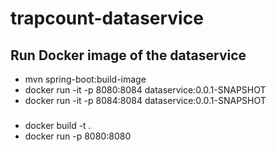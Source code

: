 # trapcount-dataservice

## Run Docker image of the dataservice
- mvn spring-boot:build-image
- docker run -it -p 8080:8084 dataservice:0.0.1-SNAPSHOT
- docker run -it -p 8084:8084 dataservice:0.0.1-SNAPSHOT
###
- docker build -t .
- docker run -p 8080:8080
